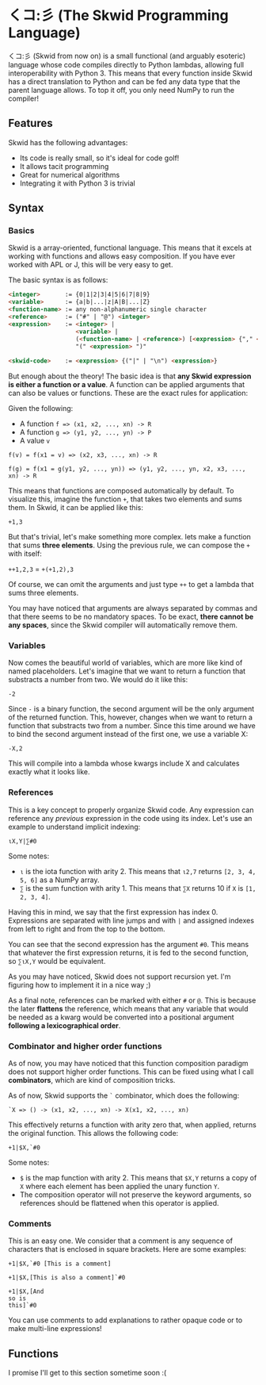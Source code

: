 # くコ:彡 (The Skwid Programming Language)
 くコ:彡 (Skwid from now on) is a small functional (and arguably esoteric) language whose code compiles directly to Python lambdas, allowing full interoperability with Python 3. This means that every function inside Skwid has a direct translation to Python and can be fed any data type that the parent language allows. To top it off, you only need NumPy to run the compiler!
 
 ## Features
 
 Skwid has the following advantages:
 * Its code is really small, so it's ideal for code golf!
 * It allows tacit programming
 * Great for numerical algorithms
 * Integrating it with Python 3 is trivial
 
 ## Syntax
 
 ### Basics
 
Skwid is a array-oriented, functional language. This means that it excels at working with functions and allows easy composition. If you have ever worked with APL or J, this will be very easy to get.

The basic syntax is as follows:

```html
<integer>       := {0|1|2|3|4|5|6|7|8|9}
<variable>      := {a|b|...|z|A|B|...|Z}
<function-name> := any non-alphanumeric single character
<reference>     := ("#" | "@") <integer>
<expression>    := <integer> | 
                   <variable> |
                   (<function-name> | <reference>) [<expression> {"," <expression>}]
                   "(" <expression> ")"
                    
<skwid-code>    := <expression> {("|" | "\n") <expression>}
```

But enough about the theory! The basic idea is that **any Skwid expression is either a function or a value**. A function can be applied arguments that can also be values or functions. These are the exact rules for application:

Given the following:
* A function ```f => (x1, x2, ..., xn) -> R```
* A function ```g => (y1, y2, ..., yn) -> P```
* A value ```v```

```f(v) = f(x1 = v) => (x2, x3, ..., xn) -> R```

```f(g) = f(x1 = g(y1, y2, ..., yn)) => (y1, y2, ..., yn, x2, x3, ..., xn) -> R```

This means that functions are composed automatically by default. To visualize this, imagine the function ```+```, that takes two elements and sums them. In Skwid, it can be applied like this:

```+1,3```

But that's trivial, let's make something more complex. lets make a function that sums **three elements**. Using the previous rule, we can compose the ```+``` with itself:

```++1,2,3``` = ```+(+1,2),3```

Of course, we can omit the arguments and just type ```++``` to get a lambda that sums three elements.

You may have noticed that arguments are always separated by commas and that there seems to be no mandatory spaces. To be exact, **there cannot be any spaces**, since the Skwid compiler will automatically remove them.

### Variables

Now comes the beautiful world of variables, which are more like kind of named placeholders. Let's imagine that we want to return a function that substracts a number from two. We would do it like this:

```-2```

Since ```-``` is a binary function, the second argument will be the only argument of the returned function. This, however, changes when we want to return a function that substracts two from a number. Since this time around we have to bind the second argument instead of the first one, we use a variable X:

```-X,2```

This will compile into a lambda whose kwargs include X and calculates exactly what it looks like.

### References

This is a key concept to properly organize Skwid code. Any expression can reference any *previous* expression in the code using its index. Let's use an example to understand implicit indexing:

```
ιX,Y|∑#0
```
Some notes:
* ```ι``` is the iota function with arity 2. This means that ```ι2,7``` returns ```[2, 3, 4, 5, 6]``` as a NumPy array.
* ```∑``` is the sum function with arity 1. This means that ```∑X``` returns 10 if ```X``` is ```[1, 2, 3, 4]```.

Having this in mind, we say that the first expression has index 0. Expressions are separated with line jumps and with ```|``` and assigned indexes from left to right and from the top to the bottom.

You can see that the second expression has the argument ```#0```. This means that whatever the first expression returns, it is fed to the second function, so ```∑ιX,Y``` would be equivalent.

As you may have noticed, Skwid does not support recursion yet. I'm figuring how to implement it in a nice way ;)

As a final note, references can be marked with either ```#``` or ```@```. This is because the later **flattens** the reference, which means that any variable that would be needed as a kwarg would be converted into a positional argument **following a lexicographical order**.

### Combinator and higher order functions

As of now, you may have noticed that this function composition paradigm does not support higher order functions. This can be fixed using what I call **combinators**, which are kind of composition tricks.

As of now, Skwid supports the ``` ` ``` combinator, which does the following:

```
`X => () -> (x1, x2, ..., xn) -> X(x1, x2, ..., xn)
```

This effectively returns a function with arity zero that, when applied, returns the original function. This allows the following code:

```
+1|$X,`#0
```

Some notes:
* ```$``` is the map function with arity 2. This means that ```$X,Y``` returns a copy of ```X``` where each element has been applied the unary function ```Y```.
* The composition operator will not preserve the keyword arguments, so references should be flattened when this operator is applied.

### Comments

This is an easy one. We consider that a comment is any sequence of characters that is enclosed in square brackets. Here are some examples:

```
+1|$X,`#0 [This is a comment]

+1|$X,[This is also a comment]`#0

+1|$X,[And
so is
this]`#0
```

You can use comments to add explanations to rather opaque code or to make multi-line expressions!

## Functions
 
I promise I'll get to this section sometime soon :(

